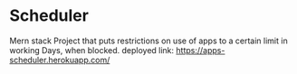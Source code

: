 # Scheduler
Mern stack Project that puts restrictions on use of apps to a certain limit in working Days, when blocked.
deployed link: https://apps-scheduler.herokuapp.com/
